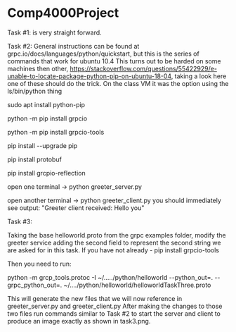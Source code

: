 # Comp4000Project
Task #1: is very straight forward. 

Task #2: General instructions can be found at grpc.io/docs/languages/python/quickstart, but this is the series of commands that work for ubuntu 10.4
This turns out to be harded on some machines then other, https://stackoverflow.com/questions/55422929/e-unable-to-locate-package-python-pip-on-ubuntu-18-04, taking a look here one of these should do the trick. On the class VM it was the option using the ls/bin/python thing


sudo apt install python-pip

python -m pip install grpcio

python -m pip install grpcio-tools

pip install --upgrade pip

pip install protobuf

pip install grcpio-reflection


open one terminal 
-> python greeter_server.py


open another terminal 
-> python greeter_client.py
you should immediately see output: "Greeter client received: Hello you"


Task #3: 

Taking the base helloworld.proto from the grpc examples folder,
modify the greeter service adding the second field to represent the second string we are asked for in this task. 
If you have not already - pip install grpcio-tools

Then you need to run: 

python -m grcp_tools.protoc -I ~/...../python/helloworld --python_out=. --grpc_python_out=. ~/..../python/helloworld/helloworldTaskThree.proto

This will generate the new files that we will now reference in greeter_server.py and greeter_client.py
After making the changes to those two files run commands similar to Task #2 to start the server and client to produce an image exactly as shown in task3.png.
